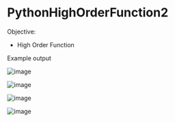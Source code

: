 # PythonHighOrderFunction2


 Objective:
- High Order Function


Example output

![image](https://user-images.githubusercontent.com/97081479/183006603-38798c30-be6f-4ba5-9973-52ea3d1a74b4.png)

![image](https://user-images.githubusercontent.com/97081479/183006643-a149f83d-06b9-4821-a826-8e191879c56b.png)

![image](https://user-images.githubusercontent.com/97081479/183006710-af0a3d4d-3175-4150-8339-789d1f28d394.png)

![image](https://user-images.githubusercontent.com/97081479/183006747-29d44a83-1cf6-4260-bedb-c130cf0a24b2.png)

